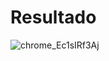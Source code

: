 # Resultado

![chrome_Ec1sIRf3Aj](https://github.com/user-attachments/assets/bb82a675-53a0-47be-af72-14665b3330f1)
